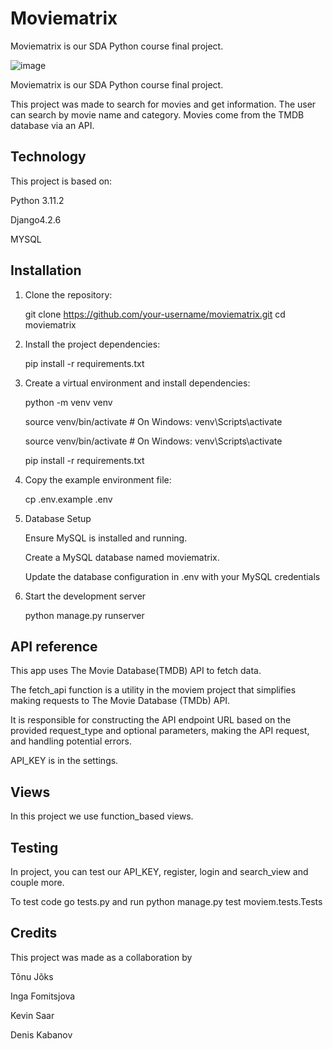 # Moviematrix


Moviematrix is our SDA Python course final project.


![image](https://github.com/IngaFom/moviematrix/assets/144582845/4a45d56c-cecc-430c-a821-6e0d3381e297)


Moviematrix is our SDA Python course final project. 

This project was made to search for movies and get information.
The user can search by movie name and category.
Movies come from the TMDB database via an API.

## Technology

This project is based on:

Python 3.11.2

Django4.2.6

MYSQL

## Installation

1. Clone the repository:

   git clone https://github.com/your-username/moviematrix.git
   cd moviematrix

2. Install the project dependencies:

   pip install -r requirements.txt

3. Create a virtual environment and install dependencies:

   python -m venv venv


   source venv/bin/activate # On Windows: venv\Scripts\activate

   source venv/bin/activate   # On Windows: venv\Scripts\activate


   pip install -r requirements.txt

4. Copy the example environment file:

   cp .env.example .env

5. Database Setup

   Ensure MySQL is installed and running.

   Create a MySQL database named moviematrix.

   Update the database configuration in .env with your MySQL credentials

6. Start the development server

   python manage.py runserver


## API reference

This app uses The Movie Database(TMDB) API to fetch data.

The fetch_api function is a utility in the moviem project that simplifies making requests to The Movie Database (TMDb)
API.

It is responsible for constructing the API endpoint URL based on the provided request_type and optional parameters,
making the API request, and handling potential errors.

API_KEY is in the settings.

## Views

In this project we use function_based views.

## Testing

In project, you can test our API_KEY, register, login and search_view and couple more.

To test code go tests.py and run python manage.py test moviem.tests.Tests

## Credits

This project was made as a collaboration by

Tõnu Jõks

Inga Fomitsjova

Kevin Saar

Denis Kabanov








